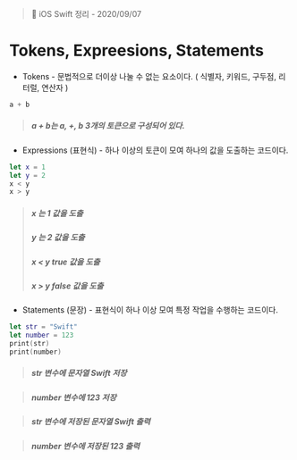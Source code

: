    > 📝 iOS Swift 정리 - 2020/09/07

 # Tokens, Expreesions, Statements

  - Tokens  - 문법적으로 더이상 나눌 수 없는 요소이다. ( 식별자, 키워드, 구두점, 리터럴, 연산자 )
  ```swift
 a + b
 ```
 >  ##### a + b는 a, +, b 3개의 토큰으로 구성되어 있다.

  - Expressions (표현식) - 하나 이상의 토큰이 모여 하나의 값을 도출하는 코드이다.
  ```swift
 let x = 1
 let y = 2
 x < y
 x > y
 ```
 
 > ##### x 는 1 값을 도출 <br>
 > ##### y 는 2 값을 도출 <br>
 > ##### x < y true 값을 도출<br>
 > ##### x > y false 값을 도출

  - Statements (문장) - 표현식이 하나 이상 모여 특정 작업을 수행하는 코드이다.
  ```swift
 let str = "Swift"
 let number = 123
 print(str)
 print(number)
 ```
 > ##### str 변수에 문자열 Swift 저장 
 
 > ##### number 변수에 123 저장
 
 > ##### str 변수에 저장된 문자열 Swift 출력
 
 > ##### number 변수에 저장된 123 출력

